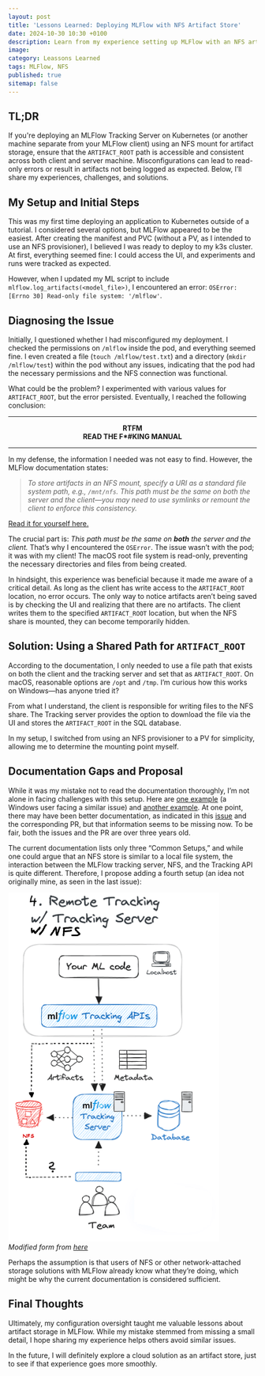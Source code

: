 ```yaml
---
layout: post
title: 'Lessons Learned: Deploying MLFlow with NFS Artifact Store'
date: 2024-10-30 10:30 +0100
description: Learn from my experience setting up MLFlow with an NFS artifact store.
image:
category: Leassons Learned
tags: MLFlow, NFS
published: true
sitemap: false
---
```

## TL;DR

If you're deploying an MLFlow Tracking Server on Kubernetes (or another machine separate from your MLFlow client) using an NFS mount for artifact storage, ensure that the `ARTIFACT_ROOT` path is accessible and consistent across both client and server machine. Misconfigurations can lead to read-only errors or result in artifacts not being logged as expected. Below, I’ll share my experiences, challenges, and solutions.

## My Setup and Initial Steps

This was my first time deploying an application to Kubernetes outside of a tutorial. I considered several options, but MLFlow appeared to be the easiest. After creating the manifest and PVC (without a PV, as I intended to use an NFS provisioner), I believed I was ready to deploy to my k3s cluster. At first, everything seemed fine: I could access the UI, and experiments and runs were tracked as expected.

However, when I updated my ML script to include `mlflow.log_artifacts(<model_file>)`, I encountered an error: `OSError: [Errno 30] Read-only file system: '/mlflow'`.

## Diagnosing the Issue

Initially, I questioned whether I had misconfigured my deployment. I checked the permissions on `/mlflow` inside the pod, and everything seemed fine. I even created a file (`touch /mlflow/test.txt`) and a directory (`mkdir /mlflow/test`) within the pod without any issues, indicating that the pod had the necessary permissions and the NFS connection was functional.

What could be the problem? I experimented with various values for `ARTIFACT_ROOT`, but the error persisted. Eventually, I reached the following conclusion:

---

<center><b>RTFM</b><br><b>READ THE F*#KING MANUAL</b></center>

---

In my defense, the information I needed was not easy to find. However, the MLFlow documentation states:

> _To store artifacts in an NFS mount, specify a URI as a standard file system path, e.g., `/mnt/nfs`. This path must be the same on both the server and the client—you may need to use symlinks or remount the client to enforce this consistency._

[Read it for yourself here.](https://mlflow.org/docs/latest/tracking/artifacts-stores.html)

The crucial part is: _This path must be the same on **both** the server and the client._ That’s why I encountered the `OSError`. The issue wasn’t with the pod; it was with my client! The macOS root file system is read-only, preventing the necessary directories and files from being created.

In hindsight, this experience was beneficial because it made me aware of a critical detail. As long as the client has write access to the `ARTIFACT_ROOT` location, no error occurs. The only way to notice artifacts aren’t being saved is by checking the UI and realizing that there are no artifacts. The client writes them to the specified `ARTIFACT_ROOT` location, but when the NFS share is mounted, they can become temporarily hidden.

## Solution: Using a Shared Path for `ARTIFACT_ROOT`

According to the documentation, I only needed to use a file path that exists on both the client and the tracking server and set that as `ARTIFACT_ROOT`. On macOS, reasonable options are `/opt` and `/tmp`. I’m curious how this works on Windows—has anyone tried it?

From what I understand, the client is responsible for writing files to the NFS share. The Tracking server provides the option to download the file via the UI and stores the `ARTIFACT_ROOT` in the SQL database.

In my setup, I switched from using an NFS provisioner to a PV for simplicity, allowing me to determine the mounting point myself.

## Documentation Gaps and Proposal

While it was my mistake not to read the documentation thoroughly, I’m not alone in facing challenges with this setup. Here are [one example](https://github.com/mlflow/mlflow/issues/3476) (a Windows user facing a similar issue) and [another example](https://github.com/mlflow/mlflow/issues/3463). At one point, there may have been better documentation, as indicated in this [issue](https://github.com/mlflow/mlflow/issues/3108) and the corresponding PR, but that information seems to be missing now. To be fair, both the issues and the PR are over three years old.

The current documentation lists only three “Common Setups,” and while one could argue that an NFS store is similar to a local file system, the interaction between the MLFlow tracking server, NFS, and the Tracking API is quite different. Therefore, I propose adding a fourth setup (an idea not originally mine, as seen in the last issue):

![MLFlow Setup Proposal](assets/img/posts/MLFlow_4.png)  
_Modified form from [here](https://mlflow.org/docs/latest/tracking.html#components)_

Perhaps the assumption is that users of NFS or other network-attached storage solutions with MLFlow already know what they’re doing, which might be why the current documentation is considered sufficient.

## Final Thoughts

Ultimately, my configuration oversight taught me valuable lessons about artifact storage in MLFlow. While my mistake stemmed from missing a small detail, I hope sharing my experience helps others avoid similar issues.

In the future, I will definitely explore a cloud solution as an artifact store, just to see if that experience goes more smoothly.
